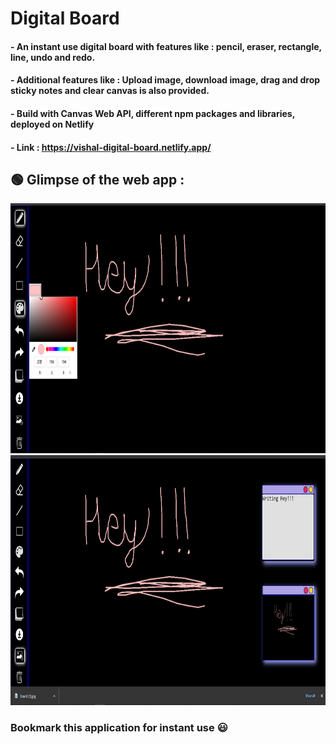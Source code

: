 # Digital Board

#### - An instant use digital board with features like : pencil, eraser, rectangle, line, undo and redo. 
#### - Additional features like : Upload image, download image, drag and drop sticky notes and clear canvas is also provided.
#### - Build with Canvas Web API, different npm packages and libraries, deployed on Netlify
#### - Link :  https://vishal-digital-board.netlify.app/

## 🟢 Glimpse of the web app : 


<img src="https://raw.githubusercontent.com/VishalArora14/Digital-Board/master/.github/images/changeColour.png" width="800" height="400" />

<img src="https://raw.githubusercontent.com/VishalArora14/Digital-Board/master/.github/images/Added_download_upload.png"  width="800" height="400" />

### Bookmark this application for instant use 😃